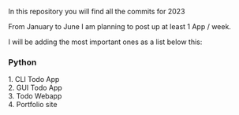 In this repository you will find all the commits for 2023

From January to June I am planning to post up at least 1 App / week.

I will be adding the most important ones as a list below this:

<h3>Python</h3>
1. CLI Todo App <br>
2. GUI Todo App <br>
3. Todo Webapp<br>
4. Portfolio site

